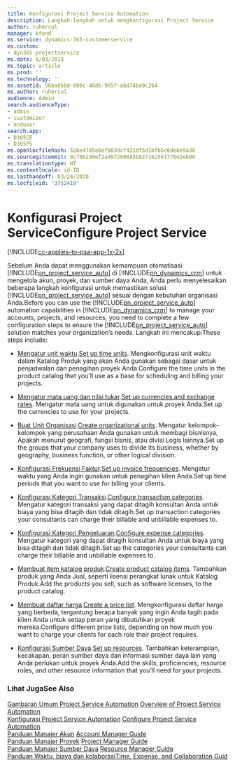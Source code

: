 ```yaml
---
title: Konfigurasi Project Service Automation
description: Langkah-langkah untuk mengkonfigurasi Project Service
author: ruhercul
manager: kfend
ms.service: dynamics-365-customerservice
ms.custom:
- dyn365-projectservice
ms.date: 8/03/2018
ms.topic: article
ms.prod: ''
ms.technology: ''
ms.assetid: 56ba0b8d-808c-48d6-965f-abd74b49c2b4
ms.author: ruhercul
audience: Admin
search.audienceType:
- admin
- customizer
- enduser
search.app:
- D365CE
- D365PS
ms.openlocfilehash: 52be4705e6ef983dcf421df5d1bfb5c6de8e9a30
ms.sourcegitcommit: 8c786230ef2a497280885b827162561776e2eb00
ms.translationtype: HT
ms.contentlocale: id-ID
ms.lasthandoff: 03/24/2020
ms.locfileid: "3752419"
---
```

# <a name="configure-project-service"></a><span data-ttu-id="7114a-103">Konfigurasi Project Service</span><span class="sxs-lookup"><span data-stu-id="7114a-103">Configure Project Service</span></span>

[!INCLUDE[cc-applies-to-psa-app-1x-2x](../includes/cc-applies-to-psa-app-1x-2x.md)]

<span data-ttu-id="7114a-104">Sebelum Anda dapat menggunakan kemampuan otomatisasi [!INCLUDE[pn_project_service_auto](../includes/pn-project-service-auto.md)] di [!INCLUDE[pn_dynamics_crm](../includes/pn-dynamics-crm.md)] untuk mengelola akun, proyek, dan sumber daya Anda, Anda perlu menyelesaikan beberapa langkah konfigurasi untuk memastikan solusi [!INCLUDE[pn_project_service_auto](../includes/pn-project-service-auto.md)] sesuai dengan kebutuhan organisasi Anda.</span><span class="sxs-lookup"><span data-stu-id="7114a-104">Before you can use the [!INCLUDE[pn_project_service_auto](../includes/pn-project-service-auto.md)] automation capabilities in [!INCLUDE[pn_dynamics_crm](../includes/pn-dynamics-crm.md)] to manage your accounts, projects, and resources, you need to complete a few configuration steps to ensure the [!INCLUDE[pn_project_service_auto](../includes/pn-project-service-auto.md)] solution matches your organization’s needs.</span></span> <span data-ttu-id="7114a-105">Langkah ini mencakup:</span><span class="sxs-lookup"><span data-stu-id="7114a-105">These steps include:</span></span>  
  
-   <span data-ttu-id="7114a-106">[Mengatur unit waktu](../project-service/set-up-time-units.md).</span><span class="sxs-lookup"><span data-stu-id="7114a-106">[Set up time units](../project-service/set-up-time-units.md).</span></span> <span data-ttu-id="7114a-107">Mengkonfigurasi unit waktu dalam Katalog Produk yang akan Anda gunakan sebagai dasar untuk penjadwalan dan penagihan proyek Anda.</span><span class="sxs-lookup"><span data-stu-id="7114a-107">Configure the time units in the product catalog that you’ll use as a base for scheduling and billing your projects.</span></span>  
  
-   <span data-ttu-id="7114a-108">[Mengatur mata uang dan nilai tukar](../project-service/set-up-currencies-exchange-rates.md).</span><span class="sxs-lookup"><span data-stu-id="7114a-108">[Set up currencies and exchange rates](../project-service/set-up-currencies-exchange-rates.md).</span></span> <span data-ttu-id="7114a-109">Mengatur mata uang untuk digunakan untuk proyek Anda.</span><span class="sxs-lookup"><span data-stu-id="7114a-109">Set up the currencies to use for your projects.</span></span>  
  
-   <span data-ttu-id="7114a-110">[Buat Unit Organisasi](../project-service/create-organizational-units.md).</span><span class="sxs-lookup"><span data-stu-id="7114a-110">[Create organizational units](../project-service/create-organizational-units.md).</span></span> <span data-ttu-id="7114a-111">Mengatur kelompok-kelompok yang perusahaan Anda gunakan untuk membagi bisnisnya, Apakah menurut geografi, fungsi bisnis, atau divisi Logis lainnya.</span><span class="sxs-lookup"><span data-stu-id="7114a-111">Set up the groups that your company uses to divide its business, whether by geography, business function, or other logical division.</span></span>  
  
-   <span data-ttu-id="7114a-112">[Konfigurasi Frekuensi Faktur](../project-service/set-up-invoice-frequencies.md).</span><span class="sxs-lookup"><span data-stu-id="7114a-112">[Set up invoice frequencies](../project-service/set-up-invoice-frequencies.md).</span></span> <span data-ttu-id="7114a-113">Mengatur waktu yang Anda ingin gunakan untuk penagihan klien Anda.</span><span class="sxs-lookup"><span data-stu-id="7114a-113">Set up time periods that you want to use for billing your clients.</span></span>  
  
-   <span data-ttu-id="7114a-114">[Konfigurasi Kategori Transaksi](../project-service/configure-transaction-categories.md).</span><span class="sxs-lookup"><span data-stu-id="7114a-114">[Configure transaction categories](../project-service/configure-transaction-categories.md).</span></span> <span data-ttu-id="7114a-115">Mengatur kategori transaksi yang dapat ditagih konsultan Anda untuk biaya yang bisa ditagih dan tidak ditagih.</span><span class="sxs-lookup"><span data-stu-id="7114a-115">Set up transaction categories your consultants can charge their billable and unbillable expenses to.</span></span>  
  
-   <span data-ttu-id="7114a-116">[Konfigurasi Kategori Pengeluaran](../project-service/configure-expense-categories.md).</span><span class="sxs-lookup"><span data-stu-id="7114a-116">[Configure expense categories](../project-service/configure-expense-categories.md).</span></span> <span data-ttu-id="7114a-117">Mengatur kategori yang dapat ditagih konsultan Anda untuk biaya yang bisa ditagih dan tidak ditagih.</span><span class="sxs-lookup"><span data-stu-id="7114a-117">Set up the categories your consultants can charge their billable and unbillable expenses to.</span></span>  
  
-   <span data-ttu-id="7114a-118">[Membuat item katalog produk](../project-service/create-product-catalog-items.md).</span><span class="sxs-lookup"><span data-stu-id="7114a-118">[Create product catalog items](../project-service/create-product-catalog-items.md).</span></span> <span data-ttu-id="7114a-119">Tambahkan produk yang Anda Jual, seperti lisensi perangkat lunak untuk Katalog Produk.</span><span class="sxs-lookup"><span data-stu-id="7114a-119">Add the products you sell, such as software licenses, to the product catalog.</span></span>  
  
-   <span data-ttu-id="7114a-120">[Membuat daftar harga](../project-service/create-price-list.md).</span><span class="sxs-lookup"><span data-stu-id="7114a-120">[Create a price list](../project-service/create-price-list.md).</span></span> <span data-ttu-id="7114a-121">Mengkonfigurasi daftar harga yang berbeda, tergantung berapa banyak yang ingin Anda tagih pada klien Anda untuk setiap peran yang dibutuhkan proyek mereka.</span><span class="sxs-lookup"><span data-stu-id="7114a-121">Configure different price lists, depending on how much you want to charge your clients for each role their project requires.</span></span>  
  
-   <span data-ttu-id="7114a-122">[Konfigurasi Sumber Daya](../project-service/set-up-resources.md).</span><span class="sxs-lookup"><span data-stu-id="7114a-122">[Set up resources](../project-service/set-up-resources.md).</span></span> <span data-ttu-id="7114a-123">Tambahkan keterampilan, kecakapan, peran sumber daya dan informasi sumber daya lain yang Anda perlukan untuk proyek Anda.</span><span class="sxs-lookup"><span data-stu-id="7114a-123">Add the skills, proficiencies, resource roles, and other resource information that you’ll need for your projects.</span></span>  
  
### <a name="see-also"></a><span data-ttu-id="7114a-124">Lihat Juga</span><span class="sxs-lookup"><span data-stu-id="7114a-124">See Also</span></span>  
 <span data-ttu-id="7114a-125">[Gambaran Umum Project Service Automation](../project-service/overview.md) </span><span class="sxs-lookup"><span data-stu-id="7114a-125">[Overview of Project Service Automation](../project-service/overview.md) </span></span>  
 <span data-ttu-id="7114a-126">[Konfigurasi Project Service Automation](../project-service/configure.md) </span><span class="sxs-lookup"><span data-stu-id="7114a-126">[Configure Project Service Automation](../project-service/configure.md) </span></span>  
 <span data-ttu-id="7114a-127">[Panduan Manajer Akun](../project-service/account-manager-guide.md) </span><span class="sxs-lookup"><span data-stu-id="7114a-127">[Account Manager Guide](../project-service/account-manager-guide.md) </span></span>  
 <span data-ttu-id="7114a-128">[Panduan Manajer Proyek](../project-service/project-manager-guide.md) </span><span class="sxs-lookup"><span data-stu-id="7114a-128">[Project Manager Guide](../project-service/project-manager-guide.md) </span></span>  
 <span data-ttu-id="7114a-129">[Panduan Manajer Sumber Daya](../project-service/resource-manager-guide.md) </span><span class="sxs-lookup"><span data-stu-id="7114a-129">[Resource Manager Guide](../project-service/resource-manager-guide.md) </span></span>  
 [<span data-ttu-id="7114a-130">Panduan Waktu, biaya dan kolaborasi</span><span class="sxs-lookup"><span data-stu-id="7114a-130">Time, Expense, and Collaboration Guid</span></span>](../project-service/time-expense-collaboration-guide.md)
